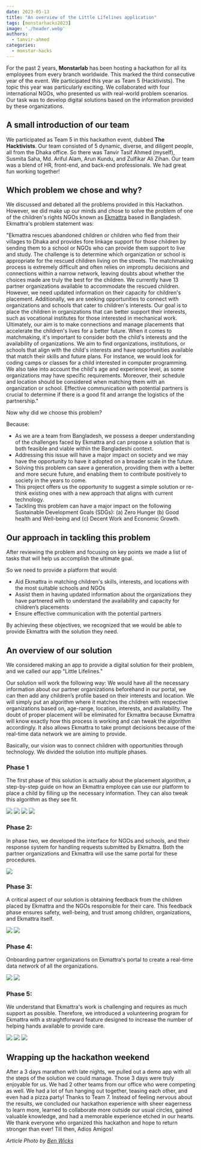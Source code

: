```yaml
---
date: 2023-05-13
title: "An overview of the Little Lifelines application"
tags: [monstarhacks2023]
image: './header.webp'
authors:
  - tanvir-ahmed
categories:
  - monstar-hacks
---
```


For the past 2 years, **Monstarlab** has been hosting a hackathon for all its employees from every branch worldwide. This marked the third consecutive year of the event. We participated this year as Team 5 (Hacktivists). The topic this year was particularly exciting. We collaborated with four international NGOs, who presented us with real-world problem scenarios. Our task was to develop digital solutions based on the information provided by these organizations.

## A small introduction of our team

We participated as Team 5 in this hackathon event, dubbed **The Hacktivists**. Our team consisted of 5 dynamic, diverse, and diligent people, all from the Dhaka office. So there was Tanvir Tasif Ahmed (myself), Susmita Saha, Md. Ariful Alam, Arun Kundu, and Zulfikar Ali Zihan. Our team was a blend of HR, front-end, and back-end professionals. We had great fun working together!

## Which problem we chose and why?

We discussed and debated all the problems provided in this Hackathon. However, we did make up our minds and chose to solve the problem of one of the children's rights NGOs known as [Ekmattra](https://ekmattra.org/) based in Bangladesh. Ekmattra's problem statement was:

"Ekmattra rescues abandoned children or children who fled from their villages to Dhaka and provides fore linkage support for those children by sending them to a school or NGOs who can provide them support to live and study.
The challenge is to determine which organization or school is appropriate for the rescued children living on the streets. The matchmaking process is extremely difficult and often relies on impromptu decisions and connections within a narrow network, leaving doubts about whether the choices made are truly the best for the children.
We currently have 13 partner organizations available to accommodate the rescued children. However, we need updated information on their capacity for children's placement. Additionally, we are seeking opportunities to connect with organizations and schools that cater to children's interests. Our goal is to place the children in organizations that can better support their interests, such as vocational institutes for those interested in mechanical work. Ultimately, our aim is to make connections and manage placements that accelerate the children's lives for a better future.
When it comes to matchmaking, it's important to consider both the child's interests and the availability of organizations. We aim to find organizations, institutions, or schools that align with the child's interests and have opportunities available that match their skills and future plans. For instance, we would look for coding camps or classes for a child interested in computer programming.
We also take into account the child's age and experience level, as some organizations may have specific requirements. Moreover, their schedule and location should be considered when matching them with an organization or school.
Effective communication with potential partners is crucial to determine if there is a good fit and arrange the logistics of the partnership."

Now why did we choose this problem?

Because:

- As we are a team from Bangladesh, we possess a deeper understanding of the challenges faced by Ekmattra and can propose a solution that is both feasible and viable within the Bangladeshi context.
- Addressing this issue will have a major impact on society and we may have the opportunity to have it adopted on a broader scale in the future.
- Solving this problem can save a generation, providing them with a better and more secure future, and enabling them to contribute positively to society in the years to come.
- This project offers us the opportunity to suggest a simple solution or re-think existing ones with a new approach that aligns with current technology.
- Tackling this problem can have a major impact on the following Sustainable Development Goals (SDGs): (a) Zero Hunger (b) Good health and Well-being and (c) Decent Work and Economic Growth.

## Our approach in tackling this problem

After reviewing the problem and focusing on key points we made a list of tasks that will help us accomplish the ultimate goal.

So we need to provide a platform that would:
- Aid Ekmattra in matching children's skills, interests, and locations with the most suitable schools and NGOs
- Assist them in having updated information about the organizations they have partnered with to understand the availability and capacity for children’s placements
- Ensure effective communication with the potential partners

By achieving these objectives, we recognized that we would be able to provide Ekmattra with the solution they need.

## An overview of our solution

We considered making an app to provide a digital solution for their problem, and we called our app "Little Lifelines."

Our solution will work the following way:
We would have all the necessary information about our partner organizations beforehand in our portal, we can then add any children’s profile based on their interests and location. We will simply put an algorithm where it matches the children with respective organizations based on, age-range, location, interests, and availability. The doubt of proper placement will be eliminated for Ekmattra because Ekmattra will know exactly how this process is working and can tweak the algorithm accordingly. It also allows Ekmattra to take prompt decisions because of the real-time data network we are aiming to provide.

Basically, our vision was to connect children with opportunities through technology.
We divided the solution into multiple phases.

### Phase 1

The first phase of this solution is actually about the placement algorithm, a step-by-step guide on how an Ekmattra employee can use our platform to place a child by filling up the necessary information. They can also tweak this algorithm as they see fit.

![](Phase-1-Image.webp)
![](add-child-info-image.webp)
![](placement-algorithm-image.webp)
![](Tweak-Algorithm-Image.webp)

### Phase 2:

In phase two, we developed the interface for NGOs and schools, and their response system for handling requests submitted by Ekmattra. Both the partner organizations and Ekmattra will use the same portal for these procedures.

![](phase-2-image.webp)

### Phase 3:

A critical aspect of our solution is obtaining feedback from the children placed by Ekmattra and the NGOs responsible for their care. This feedback phase ensures safety, well-being, and trust among children, organizations, and Ekmattra itself.

![](phase-3-image.webp)
![](child-feedback-forms-image.webp)

### Phase 4:

Onboarding partner organizations on Ekmattra's portal to create a real-time data network of all the organizations.

![](become-a-partner-image.webp)
![](partner-onboarding-image.webp)

### Phase 5:

We understand that Ekmattra's work is challenging and requires as much support as possible. Therefore, we introduced a volunteering program for Ekmattra with a straightforward feature designed to increase the number of helping hands available to provide care.

![](become-a-volunteer-image.webp)
![](phase-5-image.webp)
![](volunteer-program-image.webp)

## Wrapping up the hackathon weekend

After a 3 days marathon with late nights, we pulled out a demo app with all the steps of the solution we could manage. Those 3 days were truly enjoyable for us. We had 2 other teams from our office who were competing as well. We had a lot of fun hanging out together, teasing each other, and even had a pizza party! Thanks to Team 7. Instead of feeling nervous about the results, we concluded our hackathon experience with sheer eagerness to learn more, learned to collaborate more outside our usual circles, gained valuable knowledge, and had a memorable experience etched in our hearts. We thank everyone who organized this hackathon and hope to return stronger than ever! Till then, Adios Amigos!

_Article Photo by [Ben Wicks](https://unsplash.com/photos/iDCtsz-INHI)_
